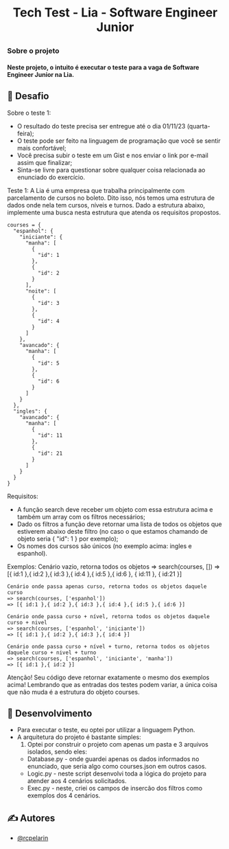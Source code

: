 <h1 align="center">Tech Test - Lia - Software Engineer Junior</h>

<p align="left"> <h3>Sobre o projeto</h>
    <br>
      <h4>
        Neste projeto, o intuito é executar o teste para a vaga de Software Engineer Junior na Lia.
      </h>
</p>

## 🧐 Desafio <a name = "desafio"></a>

Sobre o teste 1:
- O resultado do teste precisa ser entregue até o dia 01/11/23 (quarta-feira);
- O teste pode ser feito na linguagem de programação que você se sentir mais confortável;
- Você precisa subir o teste em um Gist e nos enviar o link por e-mail assim que finalizar;
- Sinta-se livre para questionar sobre qualquer coisa relacionada ao enunciado do exercício.

Teste 1:
A Lia é uma empresa que trabalha principalmente com parcelamento de cursos no boleto. Dito isso, nós temos uma estrutura de dados onde nela tem cursos, níveis e turnos. Dado a estrutura abaixo, implemente uma busca nesta estrutura que atenda os requisitos propostos.

    courses = {
      "espanhol": {
        "iniciante": {
          "manha": [
            {
              "id": 1
            },
            {
              "id": 2
            }
          ],
          "noite": [
            {
              "id": 3
            },
            {
              "id": 4
            }
          ]
        },
        "avancado": {
          "manha": [
            {
              "id": 5
            },
            {
              "id": 6
            }
          ]
        }
      },
      "ingles": {
        "avancado": {
          "manha": [
            {
              "id": 11
            },
            {
              "id": 21
            }
          ]
        }
      }
    }

Requisitos:
- A função search deve receber um objeto com essa estrutura acima e também um array com os filtros necessários;
- Dado os filtros a função deve retornar uma lista de todos os objetos que estiverem abaixo deste filtro (no caso o que estamos chamando de objeto seria { "id": 1 } por exemplo);
- Os nomes dos cursos são únicos (no exemplo acima: ingles e espanhol).

Exemplos:
    Cenário vazio, retorna todos os objetos
    => search(courses, [])
    => [{ id:1 },{ id:2 },{ id:3 },{ id:4 },{ id:5 },{ id:6 }, { id:11 }, { id:21 }]

    Cenário onde passa apenas curso, retorna todos os objetos daquele curso
    => search(courses, ['espanhol'])
    => [{ id:1 },{ id:2 },{ id:3 },{ id:4 },{ id:5 },{ id:6 }]

    Cenário onde passa curso + nível, retorna todos os objetos daquele curso + nivel
    => search(courses, ['espanhol', 'iniciante'])
    => [{ id:1 },{ id:2 },{ id:3 },{ id:4 }]

    Cenário onde passa curso + nível + turno, retorna todos os objetos daquele curso + nivel + turno
    => search(courses, ['espanhol', 'iniciante', 'manha'])
    => [{ id:1 },{ id:2 }]

Atenção!
Seu código deve retornar exatamente o mesmo dos exemplos acima! Lembrando que as entradas dos testes podem variar, a única coisa que não muda é a estrutura do objeto courses.

## 🚀 Desenvolvimento <a name = "desenvolvimento"></a>

- Para executar o teste, eu optei por utilizar a linguagem Python.
- A arquitetura do projeto é bastante simples:
  1. Optei por construir o projeto com apenas um pasta e 3 arquivos isolados, sendo eles:
    - Database.py - onde guardei apenas os dados informados no enunciado, que seria algo como courses.json em outros casos.
    - Logic.py - neste script desenvolvi toda a lógica do projeto para atender aos 4 cenários solicitados.
    - Exec.py - neste, criei os campos de insercão dos filtros como exemplos dos 4 cenários.

## ✍️ Autores <a name = "autores"></a>

- [@rcpelarin](https://github.com/rcpelarin)
